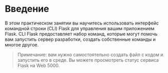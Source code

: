 # Введение

В этом практическом занятии вы научитесь использовать интерфейс командной строки (CLI) Flask для управления вашим приложением Flask. CLI Flask предоставляет набор команд, которые могут помочь вам запустить сервер разработки, создать собственные команды и многое другое.

> Примечание: вам нужно самостоятельно создать файл с кодом и запустить его в среде. Вы можете просмотреть статус сервиса Flask на Web 5000.

